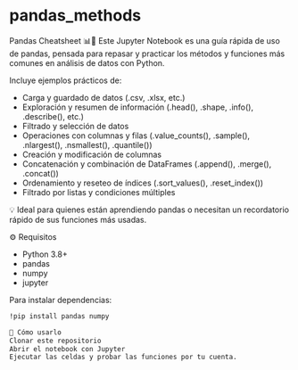 # pandas_methods
Pandas Cheatsheet 📊🐼
Este Jupyter Notebook es una guía rápida de uso de pandas, pensada para repasar y practicar los métodos y funciones más comunes en análisis de datos con Python.

Incluye ejemplos prácticos de:

* Carga y guardado de datos (.csv, .xlsx, etc.)
* Exploración y resumen de información (.head(), .shape, .info(), .describe(), etc.)
* Filtrado y selección de datos
* Operaciones con columnas y filas (.value_counts(), .sample(), .nlargest(), .nsmallest(), .quantile())
* Creación y modificación de columnas
* Concatenación y combinación de DataFrames (.append(), .merge(), .concat())
* Ordenamiento y reseteo de índices (.sort_values(), .reset_index())
* Filtrado por listas y condiciones múltiples

💡 Ideal para quienes están aprendiendo pandas o necesitan un recordatorio rápido de sus funciones más usadas.

⚙ Requisitos
* Python 3.8+
* pandas
* numpy
* jupyter

Para instalar dependencias:
```bash
!pip install pandas numpy

🚀 Cómo usarlo
Clonar este repositorio
Abrir el notebook con Jupyter
Ejecutar las celdas y probar las funciones por tu cuenta.
